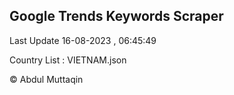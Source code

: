

## Google Trends Keywords Scraper 
 
Last Update 16-08-2023 , 06:45:49

Country List :
VIETNAM.json



© Abdul Muttaqin 
